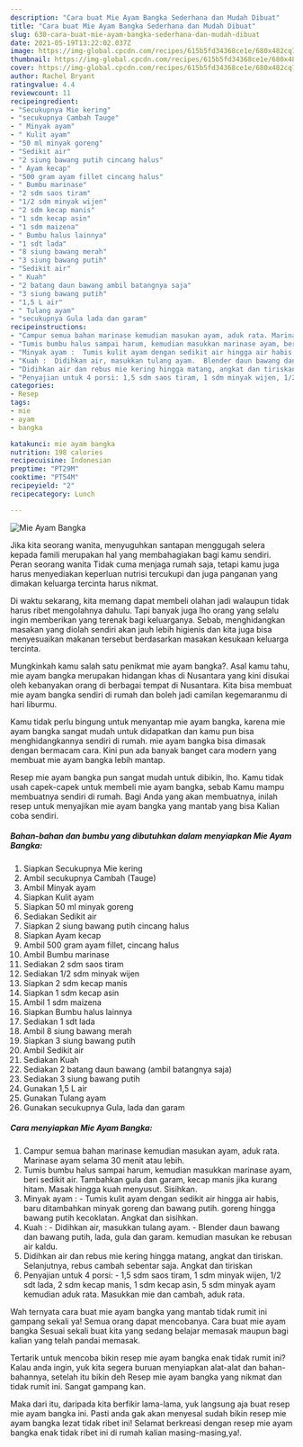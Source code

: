 ```yaml
---
description: "Cara buat Mie Ayam Bangka Sederhana dan Mudah Dibuat"
title: "Cara buat Mie Ayam Bangka Sederhana dan Mudah Dibuat"
slug: 630-cara-buat-mie-ayam-bangka-sederhana-dan-mudah-dibuat
date: 2021-05-19T13:22:02.037Z
image: https://img-global.cpcdn.com/recipes/615b5fd34368ce1e/680x482cq70/mie-ayam-bangka-foto-resep-utama.jpg
thumbnail: https://img-global.cpcdn.com/recipes/615b5fd34368ce1e/680x482cq70/mie-ayam-bangka-foto-resep-utama.jpg
cover: https://img-global.cpcdn.com/recipes/615b5fd34368ce1e/680x482cq70/mie-ayam-bangka-foto-resep-utama.jpg
author: Rachel Bryant
ratingvalue: 4.4
reviewcount: 11
recipeingredient:
- "Secukupnya Mie kering"
- "secukupnya Cambah Tauge"
- " Minyak ayam"
- " Kulit ayam"
- "50 ml minyak goreng"
- "Sedikit air"
- "2 siung bawang putih cincang halus"
- " Ayam kecap"
- "500 gram ayam fillet cincang halus"
- " Bumbu marinase"
- "2 sdm saos tiram"
- "1/2 sdm minyak wijen"
- "2 sdm kecap manis"
- "1 sdm kecap asin"
- "1 sdm maizena"
- " Bumbu halus lainnya"
- "1 sdt lada"
- "8 siung bawang merah"
- "3 siung bawang putih"
- "Sedikit air"
- " Kuah"
- "2 batang daun bawang ambil batangnya saja"
- "3 siung bawang putih"
- "1,5 L air"
- " Tulang ayam"
- "secukupnya Gula lada dan garam"
recipeinstructions:
- "Campur semua bahan marinase kemudian masukan ayam, aduk rata. Marinase ayam selama 30 menit atau lebih."
- "Tumis bumbu halus sampai harum, kemudian masukkan marinase ayam, beri sedikit air. Tambahkan gula dan garam, kecap manis jika kurang hitam. Masak hingga kuah menyusut. Sisihkan."
- "Minyak ayam :  Tumis kulit ayam dengan sedikit air hingga air habis, baru ditambahkan minyak goreng dan bawang putih. goreng hingga bawang putih kecoklatan. Angkat dan sisihkan."
- "Kuah :  Didihkan air, masukkan tulang ayam.  Blender daun bawang dan bawang putih, lada, gula dan garam. kemudian masukan ke rebusan air kaldu."
- "Didihkan air dan rebus mie kering hingga matang, angkat dan tiriskan. Selanjutnya, rebus cambah sebentar saja. Angkat dan tiriskan"
- "Penyajian untuk 4 porsi: 1,5 sdm saos tiram, 1 sdm minyak wijen, 1/2 sdt lada, 2 sdm kecap manis, 1 sdm kecap asin, 5 sdm minyak ayam kemudian aduk rata. Masukkan mie dan cambah, aduk rata."
categories:
- Resep
tags:
- mie
- ayam
- bangka

katakunci: mie ayam bangka 
nutrition: 198 calories
recipecuisine: Indonesian
preptime: "PT29M"
cooktime: "PT54M"
recipeyield: "2"
recipecategory: Lunch

---
```



![Mie Ayam Bangka](https://img-global.cpcdn.com/recipes/615b5fd34368ce1e/680x482cq70/mie-ayam-bangka-foto-resep-utama.jpg)

Jika kita seorang wanita, menyuguhkan santapan menggugah selera kepada famili merupakan hal yang membahagiakan bagi kamu sendiri. Peran seorang  wanita Tidak cuma menjaga rumah saja, tetapi kamu juga harus menyediakan keperluan nutrisi tercukupi dan juga panganan yang dimakan keluarga tercinta harus nikmat.

Di waktu  sekarang, kita memang dapat membeli olahan jadi walaupun tidak harus ribet mengolahnya dahulu. Tapi banyak juga lho orang yang selalu ingin memberikan yang terenak bagi keluarganya. Sebab, menghidangkan masakan yang diolah sendiri akan jauh lebih higienis dan kita juga bisa menyesuaikan makanan tersebut berdasarkan masakan kesukaan keluarga tercinta. 



Mungkinkah kamu salah satu penikmat mie ayam bangka?. Asal kamu tahu, mie ayam bangka merupakan hidangan khas di Nusantara yang kini disukai oleh kebanyakan orang di berbagai tempat di Nusantara. Kita bisa membuat mie ayam bangka sendiri di rumah dan boleh jadi camilan kegemaranmu di hari liburmu.

Kamu tidak perlu bingung untuk menyantap mie ayam bangka, karena mie ayam bangka sangat mudah untuk didapatkan dan kamu pun bisa menghidangkannya sendiri di rumah. mie ayam bangka bisa dimasak dengan bermacam cara. Kini pun ada banyak banget cara modern yang membuat mie ayam bangka lebih mantap.

Resep mie ayam bangka pun sangat mudah untuk dibikin, lho. Kamu tidak usah capek-capek untuk membeli mie ayam bangka, sebab Kamu mampu membuatnya sendiri di rumah. Bagi Anda yang akan membuatnya, inilah resep untuk menyajikan mie ayam bangka yang mantab yang bisa Kalian coba sendiri.

<!--inarticleads1-->

##### Bahan-bahan dan bumbu yang dibutuhkan dalam menyiapkan Mie Ayam Bangka:

1. Siapkan Secukupnya Mie kering
1. Ambil secukupnya Cambah (Tauge)
1. Ambil  Minyak ayam
1. Siapkan  Kulit ayam
1. Siapkan 50 ml minyak goreng
1. Sediakan Sedikit air
1. Siapkan 2 siung bawang putih cincang halus
1. Siapkan  Ayam kecap
1. Ambil 500 gram ayam fillet, cincang halus
1. Ambil  Bumbu marinase
1. Sediakan 2 sdm saos tiram
1. Sediakan 1/2 sdm minyak wijen
1. Siapkan 2 sdm kecap manis
1. Siapkan 1 sdm kecap asin
1. Ambil 1 sdm maizena
1. Siapkan  Bumbu halus lainnya
1. Sediakan 1 sdt lada
1. Ambil 8 siung bawang merah
1. Siapkan 3 siung bawang putih
1. Ambil Sedikit air
1. Sediakan  Kuah
1. Sediakan 2 batang daun bawang (ambil batangnya saja)
1. Sediakan 3 siung bawang putih
1. Gunakan 1,5 L air
1. Gunakan  Tulang ayam
1. Gunakan secukupnya Gula, lada dan garam




<!--inarticleads2-->

##### Cara menyiapkan Mie Ayam Bangka:

1. Campur semua bahan marinase kemudian masukan ayam, aduk rata. Marinase ayam selama 30 menit atau lebih.
1. Tumis bumbu halus sampai harum, kemudian masukkan marinase ayam, beri sedikit air. Tambahkan gula dan garam, kecap manis jika kurang hitam. Masak hingga kuah menyusut. Sisihkan.
1. Minyak ayam :  - Tumis kulit ayam dengan sedikit air hingga air habis, baru ditambahkan minyak goreng dan bawang putih. goreng hingga bawang putih kecoklatan. Angkat dan sisihkan.
1. Kuah :  - Didihkan air, masukkan tulang ayam. -  Blender daun bawang dan bawang putih, lada, gula dan garam. kemudian masukan ke rebusan air kaldu.
1. Didihkan air dan rebus mie kering hingga matang, angkat dan tiriskan. Selanjutnya, rebus cambah sebentar saja. Angkat dan tiriskan
1. Penyajian untuk 4 porsi: - 1,5 sdm saos tiram, 1 sdm minyak wijen, 1/2 sdt lada, 2 sdm kecap manis, 1 sdm kecap asin, 5 sdm minyak ayam kemudian aduk rata. Masukkan mie dan cambah, aduk rata.




Wah ternyata cara buat mie ayam bangka yang mantab tidak rumit ini gampang sekali ya! Semua orang dapat mencobanya. Cara buat mie ayam bangka Sesuai sekali buat kita yang sedang belajar memasak maupun bagi kalian yang telah pandai memasak.

Tertarik untuk mencoba bikin resep mie ayam bangka enak tidak rumit ini? Kalau anda ingin, yuk kita segera buruan menyiapkan alat-alat dan bahan-bahannya, setelah itu bikin deh Resep mie ayam bangka yang nikmat dan tidak rumit ini. Sangat gampang kan. 

Maka dari itu, daripada kita berfikir lama-lama, yuk langsung aja buat resep mie ayam bangka ini. Pasti anda gak akan menyesal sudah bikin resep mie ayam bangka lezat tidak ribet ini! Selamat berkreasi dengan resep mie ayam bangka enak tidak ribet ini di rumah kalian masing-masing,ya!.

